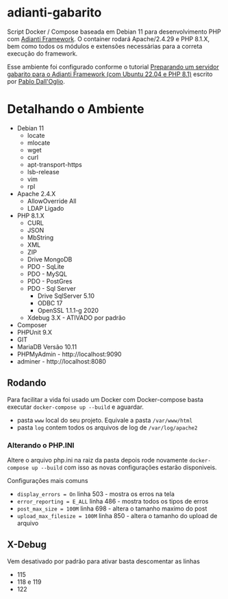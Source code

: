 # adianti-gabarito
Script Docker / Compose baseada em Debian 11 para desenvolvimento PHP com [Adianti Framework](https://www.adianti.com.br/framework). O container rodará Apache/2.4.29 e PHP 8.1.X, bem como todos os módulos e extensões necessárias para a correta execução do framework. 

Esse ambiente foi configurado conforme o tutorial [Preparando um servidor gabarito para o Adianti Framework (com Ubuntu 22.04 e PHP 8.1)](https://www.adianti.com.br/forum/pt/view_7397?preparando-um-servidor-gabarito-para-o-adianti-framework-com-ubuntu-2204-e-php-81) escrito por [Pablo Dall'Oglio](http://www.dalloglio.net/).



# Detalhando o Ambiente

* Debian 11
    * locate
    * mlocate
    * wget
    * curl
    * apt-transport-https
    * lsb-release
    * vim 
    * rpl
* Apache 2.4.X
    * AllowOverride All
    * LDAP Ligado
* PHP 8.1.X
    * CURL
    * JSON
    * MbString
    * XML
    * ZIP
    * Drive MongoDB
    * PDO - SqLite
    * PDO - MySQL
    * PDO - PostGres
    * PDO - Sql Server
        * Drive SqlServer 5.10
        * ODBC 17
        * OpenSSL 1.1.1-g 2020
    * Xdebug 3.X - ATIVADO por padrão
* Composer
* PHPUnit 9.X
* GIT
* MariaDB Versão 10.11
* PHPMyAdmin - http://localhost:9090
* adminer    - http://localhost:8080


## Rodando
Para facilitar a vida foi usado um Docker com Docker-compose basta executar  `docker-compose up --build` e aguardar.

* pasta `www` local do seu projeto. Equivale a pasta `/var/www/html`
* pasta `log` contem todos os arquivos de log de `/var/log/apache2`

### Alterando o PHP.INI
Altere o arquivo php.ini na raiz da pasta depois rode novamente `docker-compose up --build` com isso as novas configurações estarão disponiveis. 

Configurações mais comuns
* `display_errors = On` linha 503 - mostra os erros na tela
* `error_reporting = E_ALL` linha 486 - mostra todos os tipos de erros
* `post_max_size = 100M` linha 698 - altera o tamanho maximo do post
* `upload_max_filesize = 100M` linha 850 - altera o tamanho do upload de arquivo


## X-Debug
Vem desativado por padrão para ativar basta descomentar as linhas
* 115
* 118 e 119
* 122